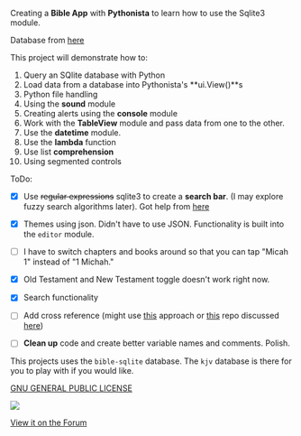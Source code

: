 Creating a **Bible App** with **Pythonista** to learn how to use the Sqlite3 module.

Database from [here](https://github.com/scrollmapper/bible_databases)

This project will demonstrate how to:

1. Query an SQlite database with Python
2. Load data from a database into Pythonista's **ui.View()**s
3. Python file handling
4. Using the **sound** module
5. Creating alerts using the **console** module
6. Work with the **TableView** module and pass data from one to the other.
7. Use the **datetime** module.
8. Use the **lambda** function
9. Use list **comprehension**
10. Using segmented controls

ToDo:
- [x] Use ~~regular expressions~~ sqlite3 to create a **search bar**. (I may explore fuzzy search algorithms later). Got help from [here](http://stackoverflow.com/questions/3671761/how-to-search-for-a-substring-in-sqlite)
- [x] Themes using json. Didn't have to use JSON. Functionality is built into the `editor` module.
- [ ] I have to switch chapters and books around so that you can tap "Micah 1" instead of "1 Michah."
- [x] Old Testament and New Testament toggle doesn't work right now.
- [x] Search functionality
- [ ] Add cross reference (might use [this](http://stackoverflow.com/questions/19472922/reading-external-sql-script-in-python) approach or [this](https://github.com/tommasoturchi/mysql-connector-pythonista) repo discussed [here]([this](https://forum.omz-software.com/topic/3334/mysql-in-pythonista)))
- [ ] **Clean up** code and create better variable names and comments. Polish.


This projects uses the `bible-sqlite` database. The `kjv` database is there for you to play with if you would like.

[GNU GENERAL PUBLIC LICENSE](http://choosealicense.com/licenses/gpl-3.0/)

![](https://github.com/TutorialDoctor/Pythonista-Projects/blob/master/Projects/Apps/Basic%20Bible/screen3.png?raw=true)

[View it on the Forum](https://forum.omz-software.com/topic/3388/free-bible-app-w-source-code)
